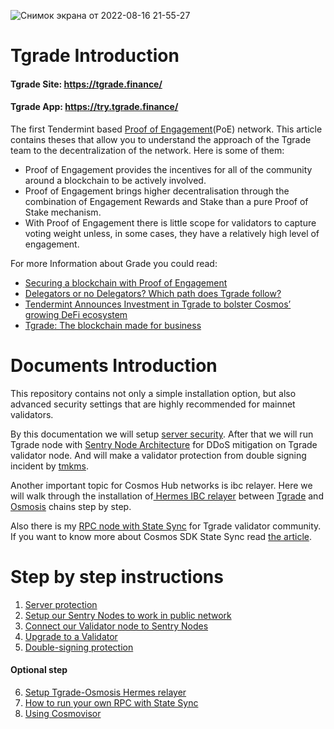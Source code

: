 ![Снимок экрана от 2022-08-16 21-55-27](https://user-images.githubusercontent.com/30211801/184946880-3f1e0d06-ca17-43df-bcf8-eca37586858c.png)

# Tgrade Introduction
#### Tgrade Site: https://tgrade.finance/
#### Tgrade App: https://try.tgrade.finance/

The first Tendermint based [Proof of Engagement](https://medium.com/tgradefinance/proof-of-engagement-95a1a6a024f8)(PoE) network. This article contains theses that allow you to understand the approach of the Tgrade team to the decentralization of the network. Here is some of them:
- Proof of Engagement provides the incentives for all of the community around a blockchain to be actively involved.
- Proof of Engagement brings higher decentralisation through the combination of Engagement Rewards and Stake than a pure Proof of Stake mechanism.
- With Proof of Engagement there is little scope for validators to capture voting weight unless, in some cases, they have a relatively high level of engagement.

For more Information about Grade you could read:
- [Securing a blockchain with Proof of Engagement](https://medium.com/tgradefinance/securing-a-blockchain-with-proof-of-engagement-b13daa9befc)
- [Delegators or no Delegators? Which path does Tgrade follow?](https://medium.com/tgradefinance/delegators-or-no-delegators-which-path-does-tgrade-follow-63a0a3543d18)
- [Tendermint Announces Investment in Tgrade to bolster Cosmos’ growing DeFi ecosystem](https://medium.com/tgradefinance/tendermint-announces-investment-in-tgrade-to-bolster-cosmos-growing-defi-ecosystem-8394ebabb9b6)
- [Tgrade: The blockchain made for business](https://medium.com/tgradefinance/tgrade-the-blockchain-made-for-business-c7654b34dafd)
# Documents Introduction
This repository contains not only a simple installation option, but also advanced security settings that are highly recommended for mainnet validators.

By this documentation we will setup [server security](https://github.com/AlexToTheSun/Validator_Activity/blob/main/Mainnet-Guides/Tgrade/Minimum-server-protection.md). After that we will run Tgrade node with [Sentry Node Architecture](https://forum.cosmos.network/t/sentry-node-architecture-overview/454) for DDoS mitigation on Tgrade validator node. And will make a validator protection from double signing incident by [tmkms](https://github.com/iqlusioninc/tmkms).

Another important topic for Cosmos Hub networks is ibc relayer. Here we will walk through the installation of[ Hermes IBC relayer](https://hermes.informal.systems/) between [Tgrade](https://tgrade.finance/) and [Osmosis](https://app.osmosis.zone) chains step by step.

Also there is my [RPC node with State Sync](https://github.com/AlexToTheSun/Validator_Activity/blob/main/State-Sync/Tgrade-Mainnet.md) for Tgrade validator community. If you want to know more about Cosmos SDK State Sync read [the article](https://blog.cosmos.network/cosmos-sdk-state-sync-guide-99e4cf43be2f).

# Step by step instructions
1. [Server protection](https://github.com/AlexToTheSun/Validator_Activity/blob/main/Mainnet-Guides/Tgrade/Minimum-server-protection.md)
2. [Setup our Sentry Nodes to work in public network](https://github.com/AlexToTheSun/Validator_Activity/blob/main/Mainnet-Guides/Tgrade/Basic-Installation-Synchronization.md)
3. [Connect our Validator node to Sentry Nodes](https://github.com/AlexToTheSun/Validator_Activity/blob/main/Mainnet-Guides/Tgrade/Sentry-Node-Architecture.md)
4. [Upgrade to a Validator](https://github.com/AlexToTheSun/Validator_Activity/blob/main/Mainnet-Guides/Tgrade/Wallet-Funding-%26-Validator-Creating.md)
5. [Double-signing protection](https://github.com/AlexToTheSun/Validator_Activity/blob/main/Mainnet-Guides/Tgrade/tmkms-validator-security.md)
#### Optional step
6. [Setup Tgrade-Osmosis Hermes relayer](https://github.com/AlexToTheSun/Validator_Activity/blob/main/Mainnet-Guides/Tgrade/Hermes_relayer_Tgrade-Osmosis.md)
7. [How to run your own RPC with State Sync](https://github.com/AlexToTheSun/Validator_Activity/tree/main/State-Sync)
8. [Using Cosmovisor](https://github.com/AlexToTheSun/Validator_Activity/blob/main/Mainnet-Guides/Tgrade/Cosmovisor.md)


